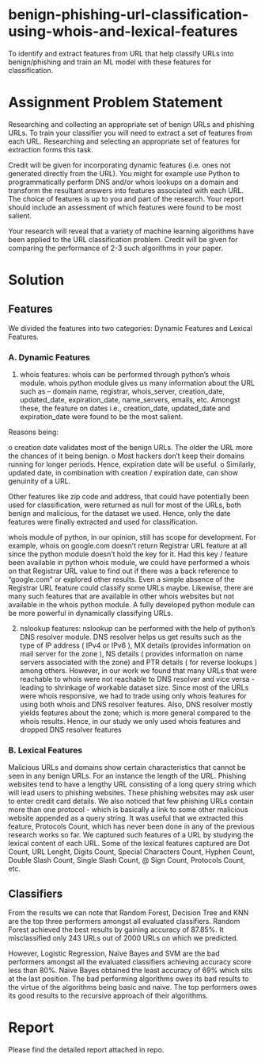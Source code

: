 # benign-phishing-url-classification-using-whois-and-lexical-features
To identify and extract features from URL that help classify URLs into benign/phishing and train an ML model with these features for classification.

# Assignment Problem Statement

Researching and collecting an appropriate set of benign URLs and phishing URLs.  To train your classifier you will need to extract a set of features from each URL. Researching and selecting an appropriate set of features for extraction forms this task.

Credit will be given for incorporating dynamic features (i.e. ones not generated directly from the URL). You might for example use Python to programmatically perform DNS and/or whois lookups on a domain and transform the resultant answers into features associated with each URL. The choice of features is up to you and part of the research. Your report should include an assessment of which features were found to be most salient.

Your research will reveal that a variety of machine learning algorithms have been applied to the URL classification problem. Credit will be given for comparing the performance of 2-3 such algorithms in your paper.

# Solution

## Features
We divided the features into two categories: Dynamic Features and Lexical Features. 

### A. Dynamic Features 

1. whois features: whois can be performed through python’s whois module. whois python module gives us many information about the URL such as – domain name, registrar, whois_server, creation_date, updated_date, expiration_date, name_servers, emails, etc. Amongst these, the feature on dates i.e., creation_date, updated_date and expiration_date were found to be the most salient. 

Reasons being: 

o creation date validates most of the benign URLs. The older the URL more the chances of it being benign. 
o Most hackers don’t keep their domains running for longer periods. Hence, expiration date will be useful. 
o Similarly, updated date, in combination with creation / expiration date, can show genuinity of a URL. 

Other features like zip code and address, that could have potentially been used for classification, were returned as null for most of the URLs, both benign and malicious, for the dataset we used. Hence, only the date features were finally extracted and used for classification. 

whois module of python, in our opinion, still has scope for development. For example, whois on google.com doesn’t return Registrar URL feature at all since the python module doesn’t hold the key for it. Had this key / feature been available in python whois module, we could have performed a whois on that Registrar URL value to find out if there was a back reference to “google.com” or explored other results. Even a simple absence of the Registrar URL feature could classify some URLs maybe. Likewise, there are many such features that are available in other whois websites but not available in the whois python module. A fully developed python module can be more powerful in dynamically classifying URLs. 

2. nslookup features: nslookup can be performed with the help of python’s DNS resolver module. DNS resolver helps us get results such as the type of IP address ( IPv4 or IPv6 ), MX details (provides information on mail server for the zone ), NS details ( provides information on name servers associated with the zone) and PTR details ( for reverse lookups ) among others. However, in our work we found that many URLs that were reachable to whois were not reachable to DNS resolver and vice versa - leading to shrinkage of workable dataset size. Since most of the URLs were whois responsive, we had to trade using only whois features for using both whois and DNS resolver features. Also, DNS resolver mostly yields features about the zone; which is more general compared to the whois results. Hence, in our study we only used whois features and dropped DNS resolver features

### B. Lexical Features 

Malicious URLs and domains show certain characteristics that cannot be seen in any benign URLs. For an instance the length of the URL. Phishing websites tend to have a lengthy URL consisting of a long query string which will lead users to phishing websites. These phishing websites may ask user to enter credit card details. We also noticed that few phishing URLs contain more than one protocol - which is basically a link to some other malicious website appended as a query string. It was useful that we extracted this feature, Protocols Count, which has never been done in any of the previous research works so far. We captured such features of a URL by studying the lexical content of each URL. Some of the lexical features captured are Dot Count, URL Lenght, Digits Count, Special Characters Count, Hyphen Count, Double Slash Count, Single Slash Count, @ Sign Count, Protocols Count, etc.

## Classifiers

From the results we can note that Random Forest, Decision Tree and KNN are the top three performers amongst all evaluated classifiers. Random Forest achieved the best results by gaining accuracy of 87.85%. It misclassified only 243 URLs out of 2000 URLs on which we predicted.

However, Logistic Regression, Naïve Bayes and SVM are the bad performers amongst all the evaluated classifiers achieving accuracy score less than 80%. Naïve Bayes obtained the least accuracy of 69% which sits at the last position. The bad performing algorithms owes its bad results to the virtue of the algorithms being basic and naive. The top performers owes its good results to the recursive approach of their algorithms.

# Report

Please find the detailed report attached in repo.
